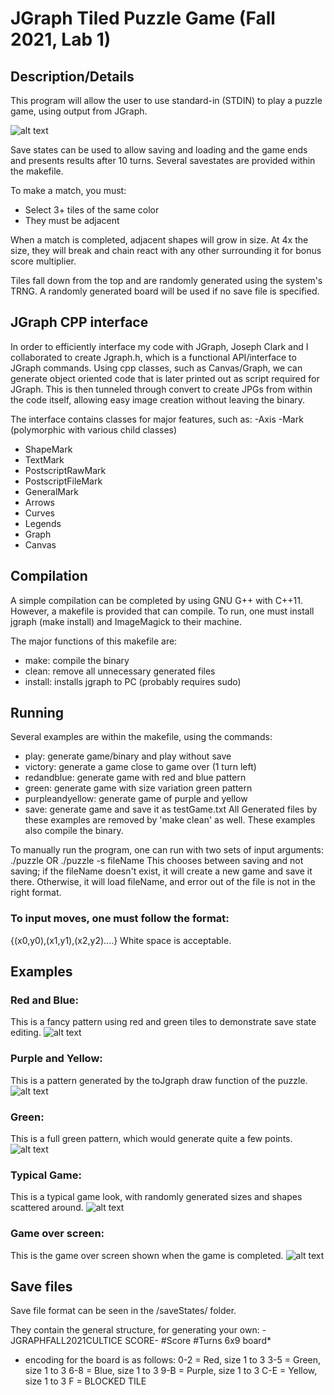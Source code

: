# JGraph Tiled Puzzle Game (Fall 2021, Lab 1)
## Description/Details
This program will allow the user to use standard-in (STDIN) to play
a puzzle game, using output from JGraph.

![alt text][logo]

[logo]: https://github.com/AndrewCrittenden/comfortControl/raw/main/ClientCOMFORT/image.PNG "Typical output of program"

Save states can be used to allow saving and loading and the game
ends and presents results after 10 turns. Several savestates are
provided within the makefile.

To make a match, you must:
- Select 3+ tiles of the same color
- They must be adjacent

When a match is completed, adjacent shapes will grow in size. At 4x the size, they will break and chain react with
any other surrounding it for bonus score multiplier.

Tiles fall down from the top and are randomly generated using the system's TRNG. A randomly generated board will be used
if no save file is specified.
## JGraph CPP interface
In order to efficiently interface my code with JGraph, Joseph Clark and I collaborated to create Jgraph.h, which is a
functional API/interface to JGraph commands. Using cpp classes, such as Canvas/Graph, we can generate object oriented
code that is later printed out as script required for JGraph. This is then tunneled through convert to create JPGs from
within the code itself, allowing easy image creation without leaving the binary.

The interface contains classes for major features, such as:
-Axis
-Mark (polymorphic with various child classes)
  - ShapeMark
  - TextMark
  - PostscriptRawMark
  - PostscriptFileMark
  - GeneralMark
- Arrows
- Curves
- Legends
- Graph
- Canvas

## Compilation
A simple compilation can be completed by using GNU G++ with C++11.
However, a makefile is provided that can compile.
To run, one must install jgraph (make install) and ImageMagick to their machine.

The major functions of this makefile are:
- make: compile the binary
- clean: remove all unnecessary generated files
- install: installs jgraph to PC (probably requires sudo)

## Running
Several examples are within the makefile, using the commands:
- play: generate game/binary and play without save
- victory: generate a game close to game over (1 turn left)
- redandblue: generate game with red and blue pattern
- green: generate game with size variation green pattern
- purpleandyellow: generate game of purple and yellow
- save: generate game and save it as testGame.txt
All Generated files by these examples are removed by 'make clean' as well.
These examples also compile the binary.

To manually run the program, one can run with two sets of input arguments:
./puzzle
OR
./puzzle -s fileName
This chooses between saving and not saving; if the fileName doesn't exist, it will create a new game and save it there.
Otherwise, it will load fileName, and error out of the file is not in the right format.

### To input moves, one must follow the format:
{(x0,y0),(x1,y1),(x2,y2)....}
White space is acceptable.

## Examples

### Red and Blue:
This is a fancy pattern using red and green tiles to demonstrate save state editing.
![alt text][rab]

[rab]: https://github.com/AndrewCrittenden/comfortControl/raw/main/ClientCOMFORT/image.PNG "Red and Blue"

### Purple and Yellow:
This is a pattern generated by the toJgraph draw function of the puzzle.
![alt text][pay]

[pay]: https://github.com/AndrewCrittenden/comfortControl/raw/main/ClientCOMFORT/image.PNG "Purple and Yellow"

### Green:
This is a full green pattern, which would generate quite a few points.
![alt text][logo]

[logo]: https://github.com/tcultice21/JGraphPuzzleGameFall2021Cultice/blob/main/Images/green.jpg "Green"

### Typical Game:
This is a typical game look, with randomly generated sizes and shapes scattered around.
![alt text][vic]

[vic]: https://github.com/tcultice21/JGraphPuzzleGameFall2021Cultice/blob/main/Images/victory.jpg "Victory"

### Game over screen:
This is the game over screen shown when the game is completed.
![alt text][gameover]

[gameover]: https://github.com/tcultice21/JGraphPuzzleGameFall2021Cultice/blob/main/Images/gameover.jpg "Game over"

## Save files
Save file format can be seen in the /saveStates/ folder.

They contain the general structure, for generating your own:
-JGRAPHFALL2021CULTICE SCORE-
#Score
#Turns
6x9 board*


* encoding for the board is as follows:
0-2 = Red, size 1 to 3
3-5 = Green, size 1 to 3
6-8 = Blue, size 1 to 3
9-B = Purple, size 1 to 3
C-E = Yellow, size 1 to 3
F = BLOCKED TILE

